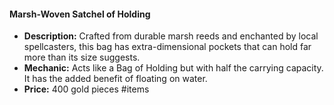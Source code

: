 #### Marsh-Woven Satchel of Holding
- **Description:** Crafted from durable marsh reeds and enchanted by local spellcasters, this bag has extra-dimensional pockets that can hold far more than its size suggests.
- **Mechanic:** Acts like a Bag of Holding but with half the carrying capacity. It has the added benefit of floating on water.
- **Price:** 400 gold pieces
#items